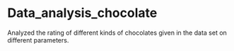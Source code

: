 # Data_analysis_chocolate
Analyzed the rating of different kinds of chocolates given in the data set on different parameters.
